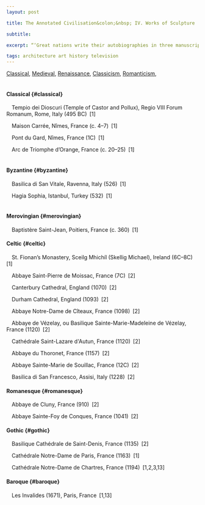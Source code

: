 ```yaml
---
layout: post

title: The Annotated Civilisation&colon;&nbsp; IV. Works of Sculpture

subtitle: 

excerpt: “‘Great nations write their autobiographies in three manuscripts, the book of their deeds, the book of their words and the book of their art. Not one of these books can be understood unless we read the two others, but of the three the only trustworthy one is the last.’ If I had to say which was telling the truth about society, a speech by a Minister of Housing or the actual buildings put up in his time, I should believe the buildings.”&ensp;[1]

tags: architecture art history television
---
```


[Classical](#classical), 
[Medieval](#medieval), 
[Renaissance](#renaissance), 
[Classicism](#classicism),
[Romanticism](#romanticism),
<br/><br/>

#### Classical {#classical}

&emsp;Tempio dei Dioscuri (Temple of Castor and Pollux), Regio VIII Forum Romanum, Rome, Italy (495 BC)&ensp;[1]

&emsp;Maison Carrée, Nîmes, France (c. 4–7)&ensp;[1]

&emsp;Pont du Gard, Nîmes, France (1C)&ensp;[1]

&emsp;Arc de Triomphe d’Orange, France (c. 20–25)&ensp;[1] <br/><br/>


#### Byzantine {#byzantine}

&emsp;Basilica di San Vitale, Ravenna, Italy (526)&ensp;[1]

&emsp;Hagia Sophia, Istanbul, Turkey (532)&ensp;[1] <br/><br/>


#### Merovingian {#merovingian}

&emsp;Baptistère Saint-Jean, Poitiers, France (c. 360)&ensp;[1]

#### Celtic {#celtic}

&emsp;St. Fionan’s Monastery, Sceilg Mhichíl (Skellig Michael), Ireland (6C–8C)&ensp;[1] 

&emsp;Abbaye Saint-Pierre de Moissac, France (7C)&ensp;[2]

&emsp;Canterbury Cathedral, England (1070)&ensp;[2]

&emsp;Durham Cathedral, England (1093)&ensp;[2] 

&emsp;Abbaye Notre-Dame de Cîteaux, France (1098)&ensp;[2]

&emsp;Abbaye de Vézelay, ou Basilique Sainte-Marie-Madeleine de Vézelay, France (1120)&ensp;[2]

&emsp;Cathédrale Saint-Lazare d'Autun, France (1120)&ensp;[2]

&emsp;Abbaye du Thoronet, France (1157)&ensp;[2]

&emsp;Abbaye Sainte-Marie de Souillac, France (12C)&ensp;[2]

&emsp;Basilica di San Francesco, Assisi, Italy (1228)&ensp;[2]

#### Romanesque {#romanesque}

&emsp;Abbaye de Cluny, France (910)&ensp;[2] 

&emsp;Abbaye Sainte-Foy de Conques, France (1041)&ensp;[2]

#### Gothic {#gothic}

&emsp;Basilique Cathédrale de Saint-Denis, France (1135)&ensp;[2]

&emsp;Cathédrale Notre-Dame de Paris, France (1163)&ensp;[1]

&emsp;Cathédrale Notre-Dame de Chartres, France (1194)&ensp;[1,2,3,13]


#### Baroque {#baroque}

&emsp;Les Invalides (1671), Paris, France&ensp;[1,13]





<br/>
